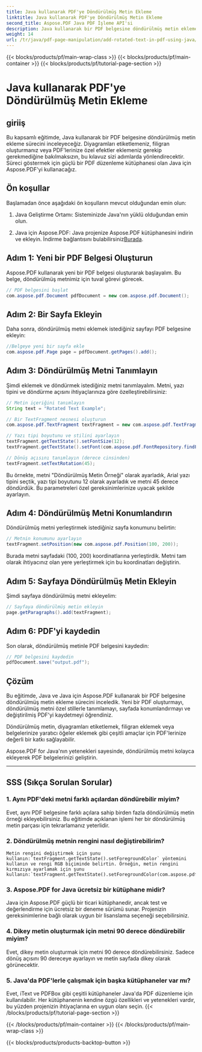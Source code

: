 ```yaml
---
title: Java kullanarak PDF'ye Döndürülmüş Metin Ekleme
linktitle: Java kullanarak PDF'ye Döndürülmüş Metin Ekleme
second_title: Aspose.PDF Java PDF İşleme API'si
description: Java kullanarak bir PDF belgesine döndürülmüş metin eklemeyi öğrenin. PDF'lerinizi döndürülmüş metinle geliştirmek için kod örnekleriyle bu ayrıntılı adım adım kılavuzu izleyin.
weight: 14
url: /tr/java/pdf-page-manipulation/add-rotated-text-in-pdf-using-java/
---
```


{{< blocks/products/pf/main-wrap-class >}}
{{< blocks/products/pf/main-container >}}
{{< blocks/products/pf/tutorial-page-section >}}

# Java kullanarak PDF'ye Döndürülmüş Metin Ekleme


## giriiş

Bu kapsamlı eğitimde, Java kullanarak bir PDF belgesine döndürülmüş metin ekleme sürecini inceleyeceğiz. Diyagramları etiketlemeniz, filigran oluşturmanız veya PDF'lerinize özel efektler eklemeniz gerekip gerekmediğine bakılmaksızın, bu kılavuz sizi adımlarda yönlendirecektir. Süreci göstermek için güçlü bir PDF düzenleme kütüphanesi olan Java için Aspose.PDF'yi kullanacağız.

## Ön koşullar

Başlamadan önce aşağıdaki ön koşulların mevcut olduğundan emin olun:

1. Java Geliştirme Ortamı: Sisteminizde Java'nın yüklü olduğundan emin olun.

2.  Java için Aspose.PDF: Java projenize Aspose.PDF kütüphanesini indirin ve ekleyin. İndirme bağlantısını bulabilirsiniz[Burada](https://releases.aspose.com/pdf/java/).

## Adım 1: Yeni bir PDF Belgesi Oluşturun

Aspose.PDF kullanarak yeni bir PDF belgesi oluşturarak başlayalım. Bu belge, döndürülmüş metnimiz için tuval görevi görecek.

```java
// PDF belgesini başlat
com.aspose.pdf.Document pdfDocument = new com.aspose.pdf.Document();
```

## Adım 2: Bir Sayfa Ekleyin

Daha sonra, döndürülmüş metni eklemek istediğiniz sayfayı PDF belgesine ekleyin:

```java
//Belgeye yeni bir sayfa ekle
com.aspose.pdf.Page page = pdfDocument.getPages().add();
```

## Adım 3: Döndürülmüş Metni Tanımlayın

Şimdi eklemek ve döndürmek istediğiniz metni tanımlayalım. Metni, yazı tipini ve döndürme açısını ihtiyaçlarınıza göre özelleştirebilirsiniz:

```java
// Metin içeriğini tanımlayın
String text = "Rotated Text Example";

// Bir TextFragment nesnesi oluşturun
com.aspose.pdf.TextFragment textFragment = new com.aspose.pdf.TextFragment(text);

// Yazı tipi boyutunu ve stilini ayarlayın
textFragment.getTextState().setFontSize(12);
textFragment.getTextState().setFont(com.aspose.pdf.FontRepository.findFont("Arial"));

// Dönüş açısını tanımlayın (derece cinsinden)
textFragment.setTextRotation(45);
```

Bu örnekte, metni "Döndürülmüş Metin Örneği" olarak ayarladık, Arial yazı tipini seçtik, yazı tipi boyutunu 12 olarak ayarladık ve metni 45 derece döndürdük. Bu parametreleri özel gereksinimlerinize uyacak şekilde ayarlayın.

## Adım 4: Döndürülmüş Metni Konumlandırın

Döndürülmüş metni yerleştirmek istediğiniz sayfa konumunu belirtin:

```java
// Metnin konumunu ayarlayın
textFragment.setPosition(new com.aspose.pdf.Position(100, 200));
```

Burada metni sayfadaki (100, 200) koordinatlarına yerleştirdik. Metni tam olarak ihtiyacınız olan yere yerleştirmek için bu koordinatları değiştirin.

## Adım 5: Sayfaya Döndürülmüş Metin Ekleyin

Şimdi sayfaya döndürülmüş metni ekleyelim:

```java
// Sayfaya döndürülmüş metin ekleyin
page.getParagraphs().add(textFragment);
```

## Adım 6: PDF'yi kaydedin

Son olarak, döndürülmüş metinle PDF belgesini kaydedin:

```java
// PDF belgesini kaydedin
pdfDocument.save("output.pdf");
```

## Çözüm

Bu eğitimde, Java ve Java için Aspose.PDF kullanarak bir PDF belgesine döndürülmüş metin ekleme sürecini inceledik. Yeni bir PDF oluşturmayı, döndürülmüş metni özel stillerle tanımlamayı, sayfada konumlandırmayı ve değiştirilmiş PDF'yi kaydetmeyi öğrendiniz.

Döndürülmüş metin, diyagramları etiketlemek, filigran eklemek veya belgelerinize yaratıcı öğeler eklemek gibi çeşitli amaçlar için PDF'lerinize değerli bir katkı sağlayabilir.

Aspose.PDF for Java'nın yetenekleri sayesinde, döndürülmüş metni kolayca ekleyerek PDF belgelerinizi geliştirin.

---

## SSS (Sıkça Sorulan Sorular)

### 1. Aynı PDF'deki metni farklı açılardan döndürebilir miyim?
   Evet, aynı PDF belgesine farklı açılara sahip birden fazla döndürülmüş metin örneği ekleyebilirsiniz. Bu eğitimde açıklanan işlemi her bir döndürülmüş metin parçası için tekrarlamanız yeterlidir.

### 2. Döndürülmüş metnin rengini nasıl değiştirebilirim?
    Metin rengini değiştirmek için şunu kullanın:`textFragment.getTextState().setForegroundColor` yöntemini kullanın ve rengi RGB biçiminde belirtin. Örneğin, metin rengini kırmızıya ayarlamak için şunu kullanın:`textFragment.getTextState().setForegroundColor(com.aspose.pdf.Color.getRed());`.

### 3. Aspose.PDF for Java ücretsiz bir kütüphane midir?
   Java için Aspose.PDF güçlü bir ticari kütüphanedir, ancak test ve değerlendirme için ücretsiz bir deneme sürümü sunar. Projenizin gereksinimlerine bağlı olarak uygun bir lisanslama seçeneği seçebilirsiniz.

### 4. Dikey metin oluşturmak için metni 90 derece döndürebilir miyim?
   Evet, dikey metin oluşturmak için metni 90 derece döndürebilirsiniz. Sadece dönüş açısını 90 dereceye ayarlayın ve metin sayfada dikey olarak görünecektir.

### 5. Java'da PDF'lerle çalışmak için başka kütüphaneler var mı?
   Evet, iText ve PDFBox gibi çeşitli kütüphaneler Java'da PDF düzenleme için kullanılabilir. Her kütüphanenin kendine özgü özellikleri ve yetenekleri vardır, bu yüzden projenizin ihtiyaçlarına en uygun olanı seçin.
{{< /blocks/products/pf/tutorial-page-section >}}

{{< /blocks/products/pf/main-container >}}
{{< /blocks/products/pf/main-wrap-class >}}

{{< blocks/products/products-backtop-button >}}

